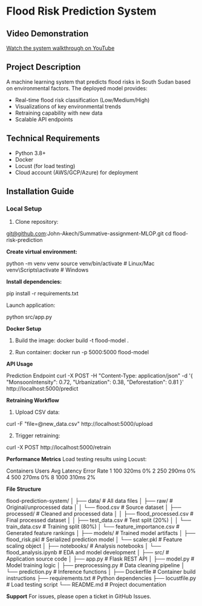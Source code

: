 # Flood Risk Prediction System

## Video Demonstration
[Watch the system walkthrough on YouTube](https://youtu.be/demo-link-here)

## Project Description
A machine learning system that predicts flood risks in South Sudan based on environmental factors. The deployed model provides:
- Real-time flood risk classification (Low/Medium/High)
- Visualizations of key environmental trends
- Retraining capability with new data
- Scalable API endpoints

## Technical Requirements
- Python 3.8+
- Docker
- Locust (for load testing)
- Cloud account (AWS/GCP/Azure) for deployment

## Installation Guide

### Local Setup
1. Clone repository:

git@github.com:John-Akech/Summative-assignment-MLOP.git
cd flood-risk-prediction

**Create virtual environment:**

python -m venv venv
source venv/bin/activate  # Linux/Mac
venv\Scripts\activate    # Windows

**Install dependencies:**

pip install -r requirements.txt

Launch application:

python src/app.py

**Docker Setup**

1. Build the image:
docker build -t flood-model .

2. Run container:
docker run -p 5000:5000 flood-model

**API Usage**

Prediction Endpoint
curl -X POST -H "Content-Type: application/json" -d '{
  "MonsoonIntensity": 0.72,
  "Urbanization": 0.38,
  "Deforestation": 0.81
}' http://localhost:5000/predict

**Retraining Workflow**

1. Upload CSV data:

curl -F "file=@new_data.csv" http://localhost:5000/upload

2. Trigger retraining:

curl -X POST http://localhost:5000/retrain

**Performance Metrics**
Load testing results using Locust:

Containers	Users	Avg Latency	Error Rate
1	          100	  320ms	      0%
2          	250	  290ms      	0%
4          	500	  270ms      	0%
8	          1000	310ms      	2%

**File Structure**

flood-prediction-system/
│
├── data/ # All data files
│ ├── raw/ # Original/unprocessed data
│ │ └── flood.csv # Source dataset
│ ├── processed/ # Cleaned and processed data
│ │ ├── flood_processed.csv # Final processed dataset
│ │ ├── test_data.csv # Test split (20%)
│ │ └── train_data.csv # Training split (80%)
│ └── feature_importance.csv # Generated feature rankings
│
├── models/ # Trained model artifacts
│ ├── flood_risk.pkl # Serialized prediction model
│ └── scaler.pkl # Feature scaling object
│
├── notebooks/ # Analysis notebooks
│ └── flood_analysis.ipynb # EDA and model development
│
├── src/ # Application source code
│ ├── app.py # Flask REST API
│ ├── model.py # Model training logic
│ ├── preprocessing.py # Data cleaning pipeline
│ └── prediction.py # Inference functions
│
├── Dockerfile # Container build instructions
├── requirements.txt # Python dependencies
├── locustfile.py # Load testing script
└── README.md # Project documentation

**Support**
For issues, please open a ticket in GitHub Issues.
